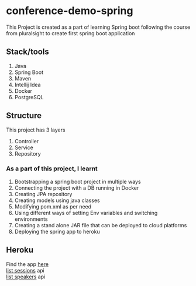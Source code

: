 # conference-demo-spring
This Project is created as a part of learning Spring boot following the course from pluralsight to create first spring boot application

## Stack/tools
1. Java
2. Spring Boot
3. Maven
4. Intellij Idea
5. Docker
6. PostgreSQL

## Structure
This project has 3 layers 
1. Controller
2. Service
3. Repository

### As a part of this project, I learnt
1. Bootstrapping a spring boot project in multiple ways
2. Connecting the project with a DB running in Docker
3. Creating JPA repository
4. Creating models using java classes
5. Modifying pom.xml as per need
6. Using different ways of setting Env variables and switching environments
7. Creating a stand alone JAR file that can be deployed to cloud platforms
8. Deploying the spring app to heroku

## Heroku
Find the app [here](https://conference-demo-mad.herokuapp.com/)\
[list sessions](https://conference-demo-mad.herokuapp.com/api/v1/sessions) api\
[list speakers](https://conference-demo-mad.herokuapp.com/api/v1/speakers) api
